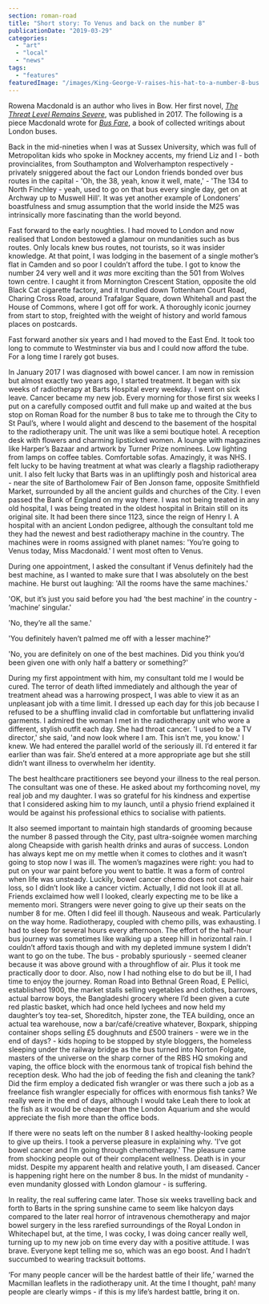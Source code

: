 ```yaml
---
section: roman-road
title: "Short story: To Venus and back on the number 8"
publicationDate: "2019-03-29"
categories: 
  - "art"
  - "local"
  - "news"
tags: 
  - "features"
featuredImage: "/images/King-George-V-raises-his-hat-to-a-number-8-bus.jpg"
---
```


Rowena Macdonald is an author who lives in Bow. Her first novel, _[The Threat Level Remains Severe](https://belgraviabooks.com/product/the-threat-level-remains-severe?i=2)_, was published in 2017. The following is a piece Macdonald wrote for _[Bus Fare](https://www.amazon.co.uk/Bus-Fare-Collected-writings-transport/dp/0749579285)_, a book of collected writings about London buses.

Back in the mid-nineties when I was at Sussex University, which was full of Metropolitan kids who spoke in Mockney accents, my friend Liz and I - both provincialites, from Southampton and Wolverhampton respectively - privately sniggered about the fact our London friends bonded over bus routes in the capital - 'Oh, the 38, yeah, know it well, mate,' - 'The 134 to North Finchley - yeah, used to go on that bus every single day, get on at Archway up to Muswell Hill'. It was yet another example of Londoners’ boastfulness and smug assumption that the world inside the M25 was intrinsically more fascinating than the world beyond.

Fast forward to the early noughties. I had moved to London and now realised that London bestowed a glamour on mundanities such as bus routes. Only locals knew bus routes, not tourists, so it was insider knowledge. At that point, I was lodging in the basement of a single mother’s flat in Camden and so poor I couldn’t afford the tube. I got to know the number 24 very well and it _was_ more exciting than the 501 from Wolves town centre. I caught it from Mornington Crescent Station, opposite the old Black Cat cigarette factory, and it trundled down Tottenham Court Road, Charing Cross Road, around Trafalgar Square, down Whitehall and past the House of Commons, where I got off for work. A thoroughly iconic journey from start to stop, freighted with the weight of history and world famous places on postcards.

Fast forward another six years and I had moved to the East End. It took too long to commute to Westminster via bus and I could now afford the tube. For a long time I rarely got buses.

In January 2017 I was diagnosed with bowel cancer. I am now in remission but almost exactly two years ago, I started treatment. It began with six weeks of radiotherapy at Barts Hospital every weekday. I went on sick leave. Cancer became my new job. Every morning for those first six weeks I put on a carefully composed outfit and full make up and waited at the bus stop on Roman Road for the number 8 bus to take me to through the City to St Paul’s, where I would alight and descend to the basement of the hospital to the radiotherapy unit. The unit was like a semi boutique hotel. A reception desk with flowers and charming lipsticked women. A lounge with magazines like Harper’s Bazaar and artwork by Turner Prize nominees. Low lighting from lamps on coffee tables. Comfortable sofas. Amazingly, it was NHS. I felt lucky to be having treatment at what was clearly a flagship radiotherapy unit. I also felt lucky that Barts was in an upliftingly posh and historical area - near the site of Bartholomew Fair of Ben Jonson fame, opposite Smithfield Market, surrounded by all the ancient guilds and churches of the City. I even passed the Bank of England on my way there. I was not being treated in any old hospital, I was being treated in the oldest hospital in Britain still on its original site. It had been there since 1123, since the reign of Henry I. A hospital with an ancient London pedigree, although the consultant told me they had the newest and best radiotherapy machine in the country. The machines were in rooms assigned with planet names: 'You’re going to Venus today, Miss Macdonald.' I went most often to Venus.

During one appointment, I asked the consultant if Venus definitely had the best machine, as I wanted to make sure that I was absolutely on the best machine. He burst out laughing: 'All the rooms have the same machines.'

'OK, but it’s just you said before you had ‘the best machine’ in the country - ‘machine’ singular.'

'No, they’re all the same.'

'You definitely haven’t palmed me off with a lesser machine?'

'No, you are definitely on one of the best machines. Did you think you’d been given one with only half a battery or something?'

During my first appointment with him, my consultant told me I would be cured. The terror of death lifted immediately and although the year of treatment ahead was a harrowing prospect, I was able to view it as an unpleasant job with a time limit. I dressed up each day for this job because I refused to be a shuffling invalid clad in comfortable but unflattering invalid garments. I admired the woman I met in the radiotherapy unit who wore a different, stylish outfit each day. She had throat cancer. 'I used to be a TV director,' she said, 'and now look where I am. This isn’t me, you know.' I knew. We had entered the parallel world of the seriously ill. I’d entered it far earlier than was fair. She’d entered at a more appropriate age but she still didn’t want illness to overwhelm her identity.

The best healthcare practitioners see beyond your illness to the real person. The consultant was one of these. He asked about my forthcoming novel, my real job and my daughter. I was so grateful for his kindness and expertise that I considered asking him to my launch, until a physio friend explained it would be against his professional ethics to socialise with patients.

It also seemed important to maintain high standards of grooming because the number 8 passed through the City, past ultra-soignée women marching along Cheapside with garish health drinks and auras of success. London has always kept me on my mettle when it comes to clothes and it wasn’t going to stop now I was ill. The women’s magazines were right: you had to put on your war paint before you went to battle. It was a form of control when life was unsteady. Luckily, bowel cancer chemo does not cause hair loss, so I didn’t look like a cancer victim. Actually, I did not look ill at all. Friends exclaimed how well I looked, clearly expecting me to be like a memento mori. Strangers were never going to give up their seats on the number 8 for me. Often I did feel ill though. Nauseous and weak. Particularly on the way home. Radiotherapy, coupled with chemo pills, was exhausting. I had to sleep for several hours every afternoon. The effort of the half-hour bus journey was sometimes like walking up a steep hill in horizontal rain. I couldn’t afford taxis though and with my depleted immune system I didn’t want to go on the tube. The bus - probably spuriously - seemed cleaner because it was above ground with a throughflow of air. Plus it took me practically door to door. Also, now I had nothing else to do but be ill, I had time to enjoy the journey. Roman Road into Bethnal Green Road, E Pellici, established 1900, the market stalls selling vegetables and clothes, barrows, actual barrow boys, the Bangladeshi grocery where I’d been given a cute red plastic basket, which had once held lychees and now held my daughter’s toy tea-set, Shoreditch, hipster zone, the TEA building, once an actual tea warehouse, now a bar/café/creative whatever, Boxpark, shipping container shops selling £5 doughnuts and £500 trainers - were we in the end of days? - kids hoping to be stopped by style bloggers, the homeless sleeping under the railway bridge as the bus turned into Norton Folgate, masters of the universe on the sharp corner of the RBS HQ smoking and vaping, the office block with the enormous tank of tropical fish behind the reception desk. Who had the job of feeding the fish and cleaning the tank? Did the firm employ a dedicated fish wrangler or was there such a job as a freelance fish wrangler especially for offices with enormous fish tanks? We really were in the end of days, although I would take Leah there to look at the fish as it would be cheaper than the London Aquarium and she would appreciate the fish more than the office bods.

If there were no seats left on the number 8 I asked healthy-looking people to give up theirs. I took a perverse pleasure in explaining why. 'I’ve got bowel cancer and I’m going through chemotherapy.' The pleasure came from shocking people out of their complacent wellness. Death is in your midst. Despite my apparent health and relative youth, I am diseased. Cancer is happening right here on the number 8 bus. In the midst of mundanity - even mundanity glossed with London glamour - is suffering.

In reality, the real suffering came later. Those six weeks travelling back and forth to Barts in the spring sunshine came to seem like halcyon days compared to the later real horror of intravenous chemotherapy and major bowel surgery in the less rarefied surroundings of the Royal London in Whitechapel but, at the time, I was cocky, I was doing cancer really well, turning up to my new job on time every day with a positive attitude. I was brave. Everyone kept telling me so, which was an ego boost. And I hadn’t succumbed to wearing tracksuit bottoms.

‘For many people cancer will be the hardest battle of their life,’ warned the Macmillan leaflets in the radiotherapy unit. At the time I thought, pah! many people are clearly wimps - if this is my life’s hardest battle, bring it on.

